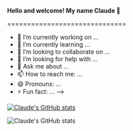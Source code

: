 **Hello and welcome! My name Claude 👋** 

==============================

- 🔭 I’m currently working on ...
- 🌱 I’m currently learning ...
- 👯 I’m looking to collaborate on ...
- 🤔 I’m looking for help with ...
- 💬 Ask me about ...
- 📫 How to reach me: ...
- 😄 Pronouns: ...
- ⚡ Fun fact: ...
-->

[![Claude's GitHub stats](https://github-readme-stats.vercel.app/api?username=ClaudeNambwaya)](https://github.com/ClaudeNambwaya/github-readme-stats)

![Claude's GitHub stats](https://github-readme-stats.vercel.app/api?username=ClaudeNambwaya&show_icons=true)
